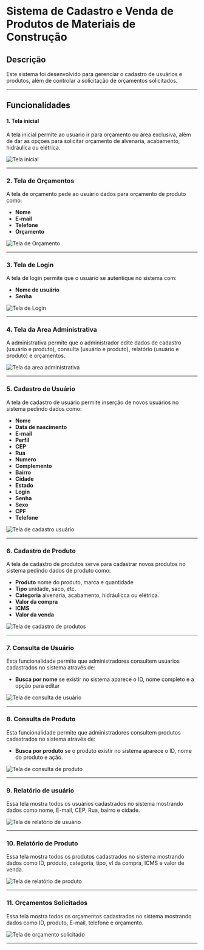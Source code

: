 # Sistema de Cadastro e Venda de Produtos de Materiais de Construção

## Descrição

Este sistema foi desenvolvido para gerenciar o cadastro de usuários e produtos, além de controlar a solicitação de orçamentos solicitados.

---

## Funcionalidades

#### 1. Tela inicial
A tela inicial permite ao usuario ir para orçamento ou area exclusiva, além de dar as opçoes
para solicitar orçamento de alvenaria, acabamento, hidráulica ou elétrica.

![Tela inicial](loja/Imagens/telas_high_fidelity(alta_fidelidade)/1Tela-inicial.jpg)

---

### 2. Tela de Orçamentos

A tela de orçamento pede ao usuário dados para orçamento de produto como:
- **Nome**
- **E-mail**
- **Telefone**
- **Orçamento**

![Tela de Orçamento](loja/Imagens/telas_high_fidelity(alta_fidelidade)/2Tela-de-orcamento.jpg)

---

### 3. Tela de Login

A tela de login permite que o usuário se autentique no sistema com:
- **Nome de usuário**
- **Senha**

![Tela de Login](loja/Imagens/telas_high_fidelity(alta_fidelidade)/3Tela-de-login.jpg)

---

### 4. Tela da Area Administrativa

A administrativa permite que o administrador edite dados de cadastro (usuário e produto), consulta (usuário e produto), 
relatório (usuário e produto) e orçamentos.

![Tela da area administrativa](loja/Imagens/telas_high_fidelity(alta_fidelidade)/4Tela-da-area-administrativa.jpg)

---

### 5. Cadastro de Usuário

A tela de cadastro de usuário permite inserção de novos usuários no sistema pedindo dados como:
- **Nome**
- **Data de nascimento**
- **E-mail**
- **Perfil**
- **CEP**
- **Rua**
- **Numero**
- **Complemento**
- **Bairro**
- **Cidade**
- **Estado**
- **Login**
- **Senha**
- **Sexo**
- **CPF**
- **Telefone**

![Tela de cadastro usuário](loja/Imagens/telas_high_fidelity(alta_fidelidade)/5Tela-de-cadastro-de-usuario.jpg)

---

### 6. Cadastro de Produto

A tela de cadastro de produtos serve para cadastrar novos produtos no sistema pedindo dados de produto como:
- **Produto** nome do produto, marca e quantidade
- **Tipo** unidade, saco, etc.
- **Categoria** alvenaria, acabamento, hidráulicca ou elétrica.
- **Valor da compra** 
- **ICMS** 
- **Valor da venda**

![Tela de cadastro de produtos](loja/Imagens/telas_high_fidelity(alta_fidelidade)/6Tela-de-cadastro-de-produto.jpg)

---

### 7. Consulta de Usuário

Esta funcionalidade permite que administradores consultem usúarios cadastrados no sistema através de:
- **Busca por nome** se existir no sistema aparece o ID, nome completo e a opção para editar

![Tela de consulta de usuário](loja/Imagens/telas_high_fidelity(alta_fidelidade)/7Tela-de-consulta-de-usuario.jpg)

---

### 8. Consulta de Produto

Esta funcionalidade permite que administradores consultem produtos cadastrados no sistema através de:
- **Busca por produto** se o produto existir no sistema aparece o ID, nome do  produto e ação.

![Tela de consulta de produto](loja/Imagens/telas_high_fidelity(alta_fidelidade)/8Tela-de-consulta-de-produto.jpg)

---

### 9. Relatório de usuário

Essa tela mostra todos os usuários cadastrados no sistema mostrando dados como  nome, E-mail, CEP, Rua, bairro e cidade.

![Tela de relatório de usuário](loja/Imagens/telas_high_fidelity(alta_fidelidade)/9Tela-de-relatorio-de-usuario.jpg)

---

### 10. Relatório de Produto

Essa tela mostra todos os produtos cadastrados no sistema mostrando dados como ID, produto, categoria, tipo, vl  da compra, ICMS e valor de venda.

![Tela de relatório de produto](loja/Imagens/telas_high_fidelity(alta_fidelidade)/10Tela-de-relatorio-de-produto.jpg)

---

### 11. Orçamentos Solicitados

Essa tela mostra todos os orçamentos cadastrados no sistema mostrando dados como ID, produto, E-mail, telefone e orçamento. 

![Tela de orçamento solicitado](loja/Imagens/telas_high_fidelity(alta_fidelidade)/11Tela-de-orcamentos-solicitados.jpg)

---
